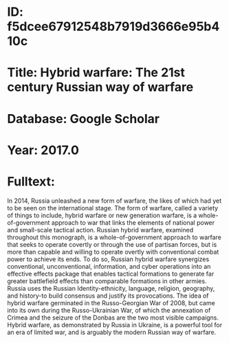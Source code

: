 # ID: f5dcee67912548b7919d3666e95b410c
# Title: Hybrid warfare: The 21st century Russian way of warfare
# Database: Google Scholar
# Year: 2017.0
# Fulltext:
In 2014, Russia unleashed a new form of warfare, the likes of which had yet to be seen on the international stage.
The form of warfare, called a variety of things to include, hybrid warfare or new generation warfare, is a whole-of-government approach to war that links the elements of national power and small-scale tactical action.
Russian hybrid warfare, examined throughout this monograph, is a whole-of-government approach to warfare that seeks to operate covertly or through the use of partisan forces, but is more than capable and willing to operate overtly with conventional combat power to achieve its ends.
To do so, Russian hybrid warfare synergizes conventional, unconventional, information, and cyber operations into an effective effects package that enables tactical formations to generate far greater battlefield effects than comparable formations in other armies.
Russia uses the Russian Identity-ethnicity, language, religion, geography, and history-to build consensus and justify its provocations.
The idea of hybrid warfare germinated in the Russo-Georgian War of 2008, but came into its own during the Russo-Ukrainian War, of which the annexation of Crimea and the seizure of the Donbas are the two most visible campaigns.
Hybrid warfare, as demonstrated by Russia in Ukraine, is a powerful tool for an era of limited war, and is arguably the modern Russian way of warfare.